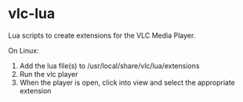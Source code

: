# vlc-lua

Lua scripts to create extensions for the VLC Media Player.

On Linux:
1. Add the lua file(s) to /usr/local/share/vlc/lua/extensions
2. Run the vlc player
3. When the player is open, click into view and select the appropriate extension
